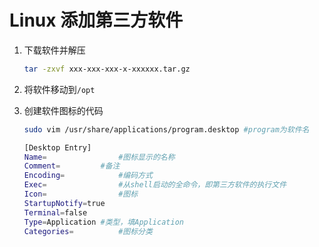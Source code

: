 # Linux 添加第三方软件

1. 下载软件并解压

   ```bash
   tar -zxvf xxx-xxx-xxx-x-xxxxxx.tar.gz
   ```

2. 将软件移动到`/opt`

3. 创建软件图标的代码

   ```bash
   sudo vim /usr/share/applications/program.desktop #program为软件名
   
   [Desktop Entry]
   Name=				#图标显示的名称
   Comment=			#备注
   Encoding=			#编码方式
   Exec=				#从shell启动的全命令，即第三方软件的执行文件
   Icon=				#图标
   StartupNotify=true
   Terminal=false
   Type=Application	#类型，填Application
   Categories=			#图标分类
   ```

   

   

